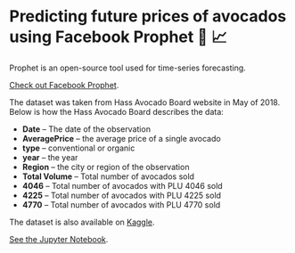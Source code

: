 # Predicting future prices of avocados using Facebook Prophet 🥑 📈

Prophet is an open-source tool used for time-series forecasting.

[Check out Facebook Prophet](https://facebook.github.io/prophet/#:~:text=Prophet%20is%20a%20procedure%20for,several%20seasons%20of%20historical%20data).

The dataset was taken from Hass Avocado Board website in May of 2018. Below is how the Hass Avocado Board describes the data:

- **Date** – The date of the observation
- **AveragePrice** – the average price of a single avocado
- **type** – conventional or organic
- **year** – the year
- **Region** – the city or region of the observation
- **Total Volume** – Total number of avocados sold
- **4046** – Total number of avocados with PLU 4046 sold
- **4225** – Total number of avocados with PLU 4225 sold
- **4770** – Total number of avocados with PLU 4770 sold

The dataset is also available on [Kaggle](https://www.kaggle.com/neuromusic/avocado-prices).

[See the Jupyter Notebook]().
